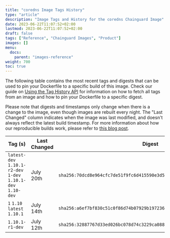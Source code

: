 ```yaml
---
title: "coredns Image Tags History"
type: "article"
description: "Image Tags and History for the coredns Chainguard Image"
date: 2023-06-22T11:07:52+02:00
lastmod: 2023-06-22T11:07:52+02:00
draft: false
tags: ["Reference", "Chainguard Images", "Product"]
images: []
menu:
  docs:
    parent: "images-reference"
weight: 700
toc: true
---
```


The following table contains the most recent tags and digests that can be used to pin your Dockerfile to a specific build of this image. Check our guide on [Using the Tag History API](/chainguard/chainguard-images/using-the-tag-history-api/) for information on how to fetch all tags from an image and how to pin your Dockerfile to a specific digest.

Please note that digests and timestamps only change when there is a change to the image, even though images are rebuilt every night. The "Last Changed" column indicates when the image was last modified, and doesn't always reflect the latest build timestamp. For more information about how our reproducible builds work, please refer to [this blog post](https://www.chainguard.dev/unchained/reproducing-chainguards-reproducible-image-builds).

| Tag (s)                                                       | Last Changed | Digest                                                                    |
|---------------------------------------------------------------|--------------|---------------------------------------------------------------------------|
|  `latest-dev` `1.10.1-r2-dev` `1-dev` `1.10.1-dev` `1.10-dev` | July 20th    | `sha256:70dcd8e964cfc7de51f9fc6d415590e3d5fc16ac2432db7d8d18bdd6a5348714` |
|  `1` `1.10` `latest` `1.10.1`                                 | July 14th    | `sha256:a6ef7bf830c51c0f86d74b07929b19723642e90d25e48b444bb2ac808cc3d80c` |
|  `1.10.1-r1-dev`                                              | July 12th    | `sha256:32887767d33ed026bc078d74c3229ca088f3a2882d53c09183fd870a944df9c5` |
